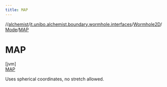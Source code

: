 ```yaml
---
title: MAP
---
```

//[alchemist](../../../../../index.html)/[it.unibo.alchemist.boundary.wormhole.interfaces](../../../index.html)/[Wormhole2D](../../index.html)/[Mode](../index.html)/[MAP](index.html)



# MAP



[jvm]\
[MAP](index.html)



Uses spherical coordinates, no stretch allowed.


